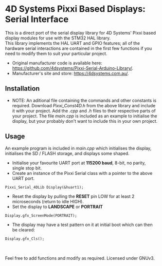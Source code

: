 # 4D Systems Pixxi Based Displays: Serial Interface

This is a direct port of the serial display library for 4D Systems' Pixxi based display modules for use with the STM32 HAL library.<br>
This library implements the HAL UART and GPIO features; all of the hardware serial interactions are contained in the first few functions if you need to modify them to suit your particular project.

* Original manufacturer code is available here: https://github.com/4dsystems/Pixxi-Serial-Arduino-Library/.
* Manufacturer's site and store: https://4dsystems.com.au/.

## Installation
* NOTE: An aditional file containing the commands and other constants is required. Download *Pixxi_Const4D.h* from the above library and include it with your project.
Add the *.cpp* and *.h* files to their respective parts of your project. The file *main.cpp* is included as an example to initialise the display, but your probably don't
want to include this in your own project.

## Usage
An example program is included in *main.cpp* which initialises the display, initialises the SD / FLASH storage, and displays some shaped.
* Initialise your favourite UART port at **115200 baud**, 8-bit, no parity, single stop bit.
* Create an instance of the Pixxi Serial class with a pointer to the above UART port.
```
Pixxi_Serial_4DLib Display(&huart1);
```
* Reset the display by pulling the **RESET** pin LOW for at least 2 microseconds (return to idle HIGH).
* Set the display to **LANDSCAPE** or **PORTRAIT**
```
Display.gfx_ScreenMode(PORTRAIT);
```
* The display may have a test pattern on it at initial boot which can then be cleared:
```
Display.gfx_Cls();
```

<br><br>
Feel free to add functions and modify as required. Licensed under GNUv3.